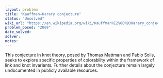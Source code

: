 ```yaml
---
layout: problem
title: "Kauffman–Harary conjecture"
status: "Unsolved"
wiki_url: "https://en.wikipedia.org/wiki/Kauffman%E2%80%93Harary_conjecture"
problem_posed: "2009"
date_solved:
solver:
notes:
---
```

This conjecture in knot theory, posed by Thomas Mattman and Pablo Solis, seeks to explore specific properties of colorability within the framework of link and knot invariants. Further details about the conjecture remain largely undocumented in publicly available resources.